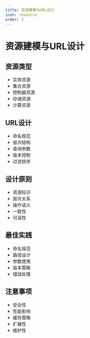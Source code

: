 ```yaml
---
title: 资源建模与URL设计
icon: resource
order: 3
---
```


# 资源建模与URL设计

## 资源类型
- 实体资源
- 集合资源
- 控制器资源
- 存储资源
- 计算资源

## URL设计
- 命名规范
- 层次结构
- 查询参数
- 版本控制
- 过滤排序

## 设计原则
- 资源标识
- 层次关系
- 操作语义
- 一致性
- 可读性

## 最佳实践
- 命名规范
- 路径设计
- 参数使用
- 版本策略
- 错误处理

## 注意事项
- 安全性
- 性能影响
- 缓存策略
- 扩展性
- 维护性
